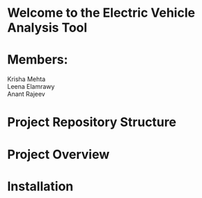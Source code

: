 # Welcome to the Electric Vehicle Analysis Tool 

# Members:
Krisha Mehta  
Leena Elamrawy  
Anant Rajeev  

# Project Repository Structure


# Project Overview


# Installation




